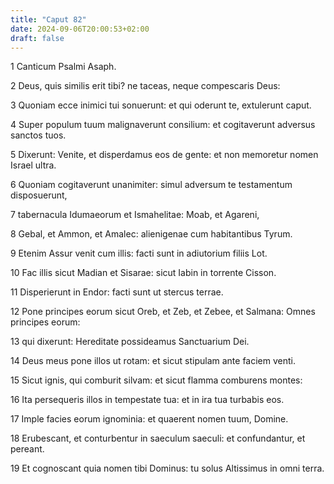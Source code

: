```yaml
---
title: "Caput 82"
date: 2024-09-06T20:00:53+02:00
draft: false
---
```



1 Canticum Psalmi Asaph.

2 Deus, quis similis erit tibi? ne taceas, neque compescaris Deus:

3 Quoniam ecce inimici tui sonuerunt: et qui oderunt te, extulerunt caput.

4 Super populum tuum malignaverunt consilium: et cogitaverunt adversus sanctos tuos.

5 Dixerunt: Venite, et disperdamus eos de gente: et non memoretur nomen Israel ultra.

6 Quoniam cogitaverunt unanimiter: simul adversum te testamentum disposuerunt,

7 tabernacula Idumaeorum et Ismahelitae: Moab, et Agareni,

8 Gebal, et Ammon, et Amalec: alienigenae cum habitantibus Tyrum.

9 Etenim Assur venit cum illis: facti sunt in adiutorium filiis Lot.

10 Fac illis sicut Madian et Sisarae: sicut Iabin in torrente Cisson.

11 Disperierunt in Endor: facti sunt ut stercus terrae.

12 Pone principes eorum sicut Oreb, et Zeb, et Zebee, et Salmana: Omnes principes eorum:

13 qui dixerunt: Hereditate possideamus Sanctuarium Dei.

14 Deus meus pone illos ut rotam: et sicut stipulam ante faciem venti.

15 Sicut ignis, qui comburit silvam: et sicut flamma comburens montes:

16 Ita persequeris illos in tempestate tua: et in ira tua turbabis eos.

17 Imple facies eorum ignominia: et quaerent nomen tuum, Domine.

18 Erubescant, et conturbentur in saeculum saeculi: et confundantur, et pereant.

19 Et cognoscant quia nomen tibi Dominus: tu solus Altissimus in omni terra.

